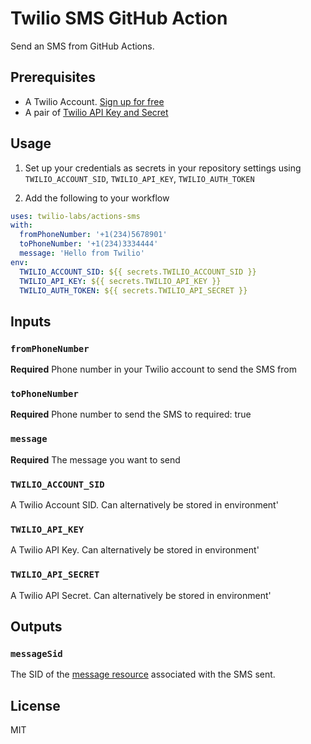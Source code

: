 # Twilio SMS GitHub Action

Send an SMS from GitHub Actions.

## Prerequisites

- A Twilio Account. [Sign up for free](https://www.twilio.com/try-twilio)
- A pair of [Twilio API Key and Secret](https://www.twilio.com/docs/iam/keys/api-key)

## Usage

1. Set up your credentials as secrets in your repository settings using `TWILIO_ACCOUNT_SID`, `TWILIO_API_KEY`, `TWILIO_AUTH_TOKEN`

2. Add the following to your workflow

```yml
uses: twilio-labs/actions-sms
with:
  fromPhoneNumber: '+1(234)5678901'
  toPhoneNumber: '+1(234)3334444'
  message: 'Hello from Twilio'
env:
  TWILIO_ACCOUNT_SID: ${{ secrets.TWILIO_ACCOUNT_SID }}
  TWILIO_API_KEY: ${{ secrets.TWILIO_API_KEY }}
  TWILIO_AUTH_TOKEN: ${{ secrets.TWILIO_API_SECRET }}
```

## Inputs

### `fromPhoneNumber`

**Required** Phone number in your Twilio account to send the SMS from

### `toPhoneNumber`

**Required** Phone number to send the SMS to
required: true

### `message`

**Required** The message you want to send

### `TWILIO_ACCOUNT_SID`

A Twilio Account SID. Can alternatively be stored in environment'

### `TWILIO_API_KEY`

A Twilio API Key. Can alternatively be stored in environment'

### `TWILIO_API_SECRET`

A Twilio API Secret. Can alternatively be stored in environment'

## Outputs

### `messageSid`

The SID of the [message resource](https://www.twilio.com/docs/sms/api/message-resource#message-properties) associated with the SMS sent.

## License

MIT

